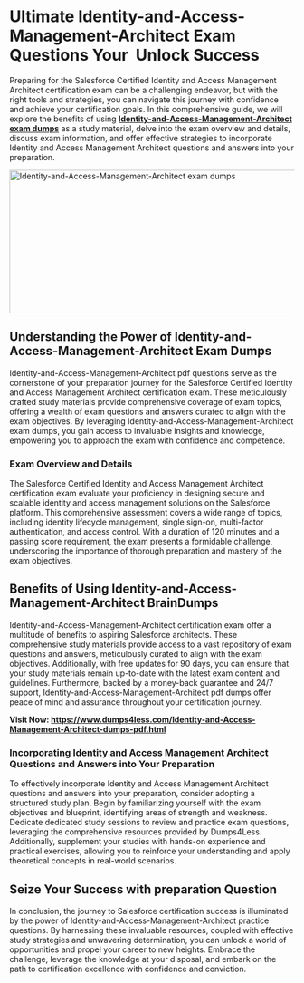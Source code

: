 <h1><strong>Ultimate Identity-and-Access-Management-Architect Exam Questions Your&nbsp; Unlock Success&nbsp;</strong></h1>
<p>Preparing for the Salesforce Certified Identity and Access Management Architect certification exam can be a challenging endeavor, but with the right tools and strategies, you can navigate this journey with confidence and achieve your certification goals. In this comprehensive guide, we will explore the benefits of using <a href="https://www.dumps4less.com/Identity-and-Access-Management-Architect-dumps-pdf.html"><strong>Identity-and-Access-Management-Architect exam dumps</strong></a> as a study material, delve into the exam overview and details, discuss exam information, and offer effective strategies to incorporate Identity and Access Management Architect questions and answers into your preparation.</p>
<p><a href="https://www.dumps4less.com/Identity-and-Access-Management-Architect-dumps-pdf.html"><img src="https://i.ibb.co/X5n2HkL/image.png" alt="Identity-and-Access-Management-Architect exam dumps" width="760" height="253" /></a></p>
<h2><strong>Understanding the Power of Identity-and-Access-Management-Architect Exam Dumps</strong></h2>
<p>Identity-and-Access-Management-Architect&nbsp;pdf questions serve as the cornerstone of your preparation journey for the Salesforce Certified Identity and Access Management Architect certification exam. These meticulously crafted study materials provide comprehensive coverage of exam topics, offering a wealth of exam questions and answers curated to align with the exam objectives. By leveraging Identity-and-Access-Management-Architect exam dumps, you gain access to invaluable insights and knowledge, empowering you to approach the exam with confidence and competence.</p>
<h3><strong>Exam Overview and Details</strong></h3>
<p>The Salesforce Certified Identity and Access Management Architect certification exam evaluate your proficiency in designing secure and scalable identity and access management solutions on the Salesforce platform. This comprehensive assessment covers a wide range of topics, including identity lifecycle management, single sign-on, multi-factor authentication, and access control. With a duration of 120 minutes and a passing score requirement, the exam presents a formidable challenge, underscoring the importance of thorough preparation and mastery of the exam objectives.</p>
<h2><strong>Benefits of Using Identity-and-Access-Management-Architect BrainDumps</strong></h2>
<p>Identity-and-Access-Management-Architect&nbsp;certification exam offer a multitude of benefits to aspiring Salesforce architects. These comprehensive study materials provide access to a vast repository of exam questions and answers, meticulously curated to align with the exam objectives. Additionally, with free updates for 90 days, you can ensure that your study materials remain up-to-date with the latest exam content and guidelines. Furthermore, backed by a money-back guarantee and 24/7 support, Identity-and-Access-Management-Architect pdf&nbsp;dumps offer peace of mind and assurance throughout your certification journey.</p>
<p><strong>Visit Now: <a href="https://www.dumps4less.com/Identity-and-Access-Management-Architect-dumps-pdf.html">https://www.dumps4less.com/Identity-and-Access-Management-Architect-dumps-pdf.html</a></strong></p>
<h3><strong>Incorporating Identity and Access Management Architect Questions and Answers into Your Preparation</strong></h3>
<p>To effectively incorporate Identity and Access Management Architect questions and answers into your preparation, consider adopting a structured study plan. Begin by familiarizing yourself with the exam objectives and blueprint, identifying areas of strength and weakness. Dedicate dedicated study sessions to review and practice exam questions, leveraging the comprehensive resources provided by Dumps4Less. Additionally, supplement your studies with hands-on experience and practical exercises, allowing you to reinforce your understanding and apply theoretical concepts in real-world scenarios.</p>
<h2><strong>Seize Your Success with&nbsp;preparation Question</strong></h2>
<p>In conclusion, the journey to Salesforce certification success is illuminated by the power of Identity-and-Access-Management-Architect practice questions. By harnessing these invaluable resources, coupled with effective study strategies and unwavering determination, you can unlock a world of opportunities and propel your career to new heights. Embrace the challenge, leverage the knowledge at your disposal, and embark on the path to certification excellence with confidence and conviction.</p>
